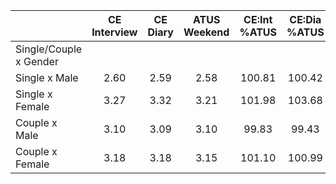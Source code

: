 
|                      | CE<br>Interview |  CE<br>Diary | ATUS<br>Weekend | CE:Int<br>%ATUS | CE:Dia<br>%ATUS |
| -------------------- | :----------: | :----------: | :----------: | :----------: | :----------: |
| Single/Couple x Gender |              |              |              |              |              |
| Single x Male        |         2.60 |         2.59 |         2.58 |       100.81 |       100.42 |
| Single x Female      |         3.27 |         3.32 |         3.21 |       101.98 |       103.68 |
| Couple x Male        |         3.10 |         3.09 |         3.10 |        99.83 |        99.43 |
| Couple x Female      |         3.18 |         3.18 |         3.15 |       101.10 |       100.99 |

